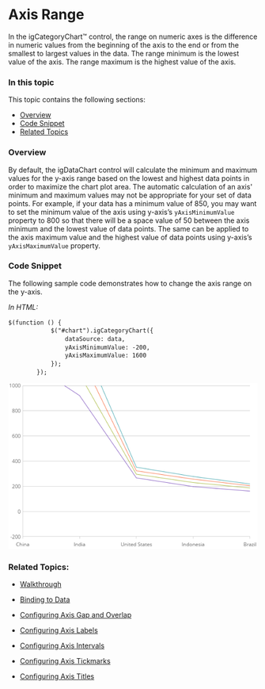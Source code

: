 ﻿<!--
|metadata|
{
    "fileName": "categorychart-configuring-axis-range",
    "controlName": "igCategoryChart",
    "tags": ["API", "CategoryChart", "Axes"]
}
|metadata|
-->

# Axis Range

In the igCategoryChart™ control, the range on numeric axes is the difference in numeric values from the beginning of the axis to the end or from the smallest to largest values in the data. The range minimum is the lowest value of the axis. The range maximum is the highest value of the axis.

### In this topic

This topic contains the following sections:

- [Overview](#overview)
- [Code Snippet](#codesnippet)
- [Related Topics](#relatedtopics)

### <a id="overview"/>Overview
By default, the igDataChart control will calculate the minimum and maximum values for the y-axis range based on the lowest and highest data points in order to maximize the chart plot area. The automatic calculation of an axis' minimum and maximum values may not be appropriate for your set of data points. For example, if your data has a minimum value of 850, you may want to set the minimum value of the axis using y-axis’s `yAxisMinimumValue` property to 800 so that there will be a space value of 50 between the axis minimum and the lowest value of data points. The same can be applied to the axis maximum value and the highest value of data points using y-axis’s `yAxisMaximumValue` property.

### <a id="codesnippet"/>Code Snippet
The following sample code demonstrates how to change the axis range on the y-axis.

*In HTML:*

```html
$(function () {
            $("#chart").igCategoryChart({
                dataSource: data,
                yAxisMinimumValue: -200,
                yAxisMaximumValue: 1600
            });
        });
```

![](images/categorychart-configuring-axis-ranges-01.png)

### <a id="relatedtopics"/> Related Topics:

- [Walkthrough](categorychart-walkthrough.html)

- [Binding to Data](categorychart-binding-to-data.html)

- [Configuring Axis Gap and Overlap](configuring-axis-gap-and-overlap.html)

- [Configuring Axis Labels](configuring-axis-labels.html)

- [Configuring Axis Intervals](configuring-axis-intervals.html)

- [Configuring Axis Tickmarks](configuring-axis-tickmarks.html)

- [Configuring Axis Titles](configuring-axis-titles.html)